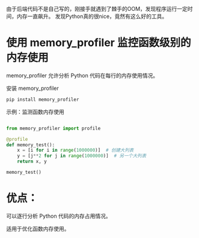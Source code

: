由于后端代码不是自己写的，刚接手就遇到了棘手的OOM，发现程序运行一定时间，内存一直飙升。
发现Python真的很nice，竟然有这么好的工具。

# 使用 memory_profiler 监控函数级别的内存使用
memory_profiler 允许分析 Python 代码在每行的内存使用情况。

安装 memory_profiler
```bash
pip install memory_profiler
```
示例：监测函数内存使用

```python

from memory_profiler import profile

@profile
def memory_test():
    x = [i for i in range(1000000)]  # 创建大列表
    y = [j**2 for j in range(1000000)]  # 另一个大列表
    return x, y

memory_test()
```

# 优点：

可以逐行分析 Python 代码的内存占用情况。

适用于优化函数内存使用。



